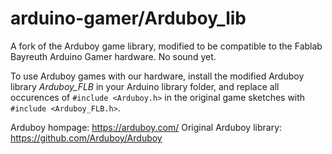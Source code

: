 arduino-gamer/Arduboy_lib
=========================

A fork of the Arduboy game library, modified to be compatible to the Fablab Bayreuth Arduino Gamer hardware.
No sound yet.

To use Arduboy games with our hardware, install the modified Arduboy library <i>Arduboy_FLB</i> in your Arduino
library folder, and replace all occurences of `#include <Arduboy.h>` in the original game sketches
with `#include <Arduboy_FLB.h>`.

Arduboy hompage: https://arduboy.com/
Original Arduboy library: https://github.com/Arduboy/Arduboy

